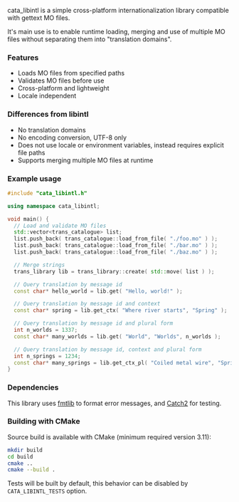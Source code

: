cata_libintl is a simple cross-platform internationalization library compatible with gettext MO files.

It's main use is to enable runtime loading, merging and use of multiple MO files without separating them into "translation domains".

### Features
* Loads MO files from specified paths
* Validates MO files before use
* Cross-platform and lightweight
* Locale independent

### Differences from libintl
* No translation domains
* No encoding conversion, UTF-8 only
* Does not use locale or environment variables, instead requires explicit file paths
* Supports merging multiple MO files at runtime


### Example usage

```cpp
#include "cata_libintl.h"

using namespace cata_libintl;

void main() {
  // Load and validate MO files
  std::vector<trans_catalogue> list;
  list.push_back( trans_catalogue::load_from_file( "./foo.mo" ) );
  list.push_back( trans_catalogue::load_from_file( "./bar.mo" ) );
  list.push_back( trans_catalogue::load_from_file( "./baz.mo" ) );

  // Merge strings
  trans_library lib = trans_library::create( std::move( list ) );

  // Query translation by message id
  const char* hello_world = lib.get( "Hello, world!" );

  // Query translation by message id and context
  const char* spring = lib.get_ctx( "Where river starts", "Spring" );

  // Query translation by message id and plural form
  int n_worlds = 1337;
  const char* many_worlds = lib.get( "World", "Worlds", n_worlds );

  // Query translation by message id, context and plural form
  int n_springs = 1234;
  const char* many_springs = lib.get_ctx_pl( "Coiled metal wire", "Spring", "Springs", n_springs );
}
```

### Dependencies
This library uses [fmtlib](https://github.com/fmtlib/fmt) to format error messages, and [Catch2](https://github.com/catchorg/Catch2) for testing.

### Building with CMake
Source build is available with CMake (minimum required version 3.11):
```sh
mkdir build
cd build
cmake ..
cmake --build .
```
Tests will be built by default, this behavior can be disabled by `CATA_LIBINTL_TESTS` option.
